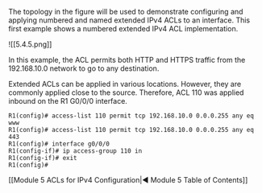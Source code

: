 The topology in the figure will be used to demonstrate configuring and applying numbered and named extended IPv4 ACLs to an interface. This first example shows a numbered extended IPv4 ACL implementation.

![[5.4.5.png]]

In this example, the ACL permits both HTTP and HTTPS traffic from the 192.168.10.0 network to go to any destination.

Extended ACLs can be applied in various locations. However, they are commonly applied close to the source. Therefore, ACL 110 was applied inbound on the R1 G0/0/0 interface.

```
R1(config)# access-list 110 permit tcp 192.168.10.0 0.0.0.255 any eq www
R1(config)# access-list 110 permit tcp 192.168.10.0 0.0.0.255 any eq 443
R1(config)# interface g0/0/0
R1(config-if)# ip access-group 110 in
R1(config-if)# exit
R1(config)#
```

[[Module 5 ACLs for IPv4 Configuration|◀ Module 5 Table of Contents]]